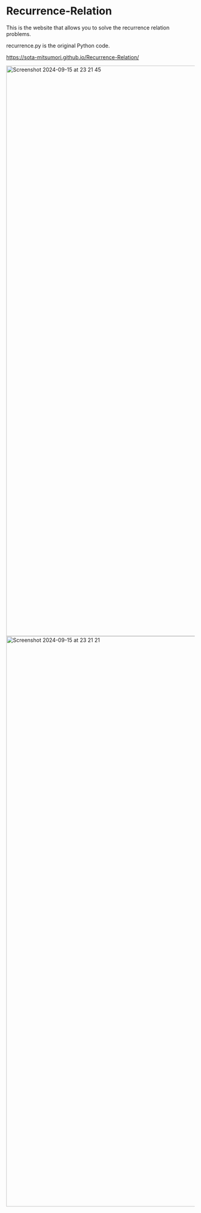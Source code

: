 # Recurrence-Relation
This is the website that allows you to solve the recurrence relation problems.

recurrence.py is the original Python code. 

https://sota-mitsumori.github.io/Recurrence-Relation/


<img width="1523" alt="Screenshot 2024-09-15 at 23 21 45" src="https://github.com/user-attachments/assets/885bf677-eaf4-427b-9ae1-ef93249a1499">


<img width="1523" alt="Screenshot 2024-09-15 at 23 21 21" src="https://github.com/user-attachments/assets/70f0e0bd-1137-4258-9e7f-47ba88a1e2a3">


